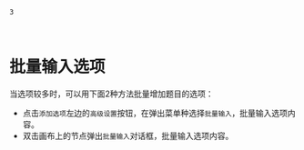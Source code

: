 ```index
3
```
```tag

```
```summary

```
# 批量输入选项

当选项较多时，可以用下面2种方法批量增加题目的选项：

+ 点击`添加选项`左边的`高级设置`按钮，在弹出菜单种选择`批量输入`，批量输入选项内容。
+ 双击画布上的节点弹出`批量输入`对话框，批量输入选项内容。
